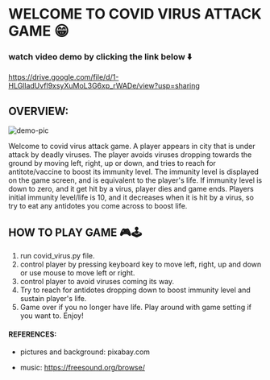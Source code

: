 # WELCOME TO COVID VIRUS ATTACK GAME 😁

### watch video demo by clicking the link below ⬇️
  
https://drive.google.com/file/d/1-HLGlladUvfl9xsyXuMoL3G6xp_rWADe/view?usp=sharing

## OVERVIEW:
![demo-pic](https://github.com/camandacole/CovidVirusAttackGame/assets/44839897/ee22ce92-052c-4d55-9e24-872c16215b53)

Welcome to covid virus attack game. A player appears in city that is under 
attack by deadly viruses. The player avoids viruses dropping towards the
ground by moving left, right, up or down, and tries to reach for 
antitote/vaccine to boost its immunity level. The immunity level is displayed on 
the game screen, and is equivalent to the player's life. If immunity level is 
down to zero, and it get hit by a virus, player dies and game ends.
Players initial immunity level/life is 10, and it decreases when it is hit by a
virus, so try to eat any antidotes you come across to boost life. 

## HOW TO PLAY GAME 🎮🕹️

1) run covid_virus.py file.
2) control player by pressing keyboard key to move left, right, up and down or 
   use mouse to move left or right.
3) control player to avoid viruses coming its way.
4) Try to reach for antidotes dropping down to boost immunity level and sustain
   player's life.
5) Game over if you no longer have life. Play around with game setting if you 
   want to. Enjoy!

#### REFERENCES:

- pictures and background: pixabay.com

- music: https://freesound.org/browse/



